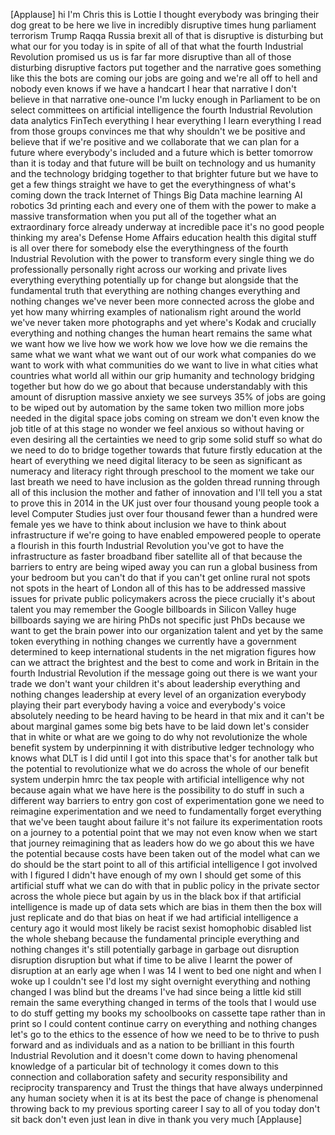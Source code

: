 
[Applause]
hi I&#39;m Chris
this is Lottie I thought everybody was
bringing their dog great to be here we
live in incredibly disruptive times hung
parliament terrorism Trump Raqqa Russia
brexit all of that is disruptive is
disturbing but what our for you today is
in spite of all of that what the fourth
Industrial Revolution promised us us is
far far more disruptive than all of
those disturbing disruptive factors put
together and the narrative goes
something like this the bots are coming
our jobs are going and we&#39;re all off to
hell and nobody even knows if we have a
handcart
I hear that narrative I don&#39;t believe in
that narrative one-ounce I&#39;m lucky
enough in Parliament to be on select
committees on artificial intelligence
the fourth Industrial Revolution data
analytics FinTech everything I hear
everything I learn everything I read
from those groups convinces me that why
shouldn&#39;t we be positive and believe
that if we&#39;re positive and we
collaborate that we can plan for a
future where everybody&#39;s included and a
future which is better tomorrow than it
is today and that future will be built
on technology and us humanity and the
technology bridging together to that
brighter future but we have to get a few
things straight we have to get the
everythingness of what&#39;s coming down the
track
Internet of Things Big Data machine
learning AI robotics 3d printing each
and every one of them with the power to
make a massive transformation when you
put all of the
together what an extraordinary force
already underway at incredible pace it&#39;s
no good people thinking my area&#39;s
Defense Home Affairs education health
this digital stuff is all over there for
somebody else
the everythingness of the fourth
Industrial Revolution with the power to
transform every single thing we do
professionally personally right across
our working and private lives everything
everything potentially up for change but
alongside that the fundamental truth
that everything are nothing changes
everything and nothing changes
we&#39;ve never been more connected across
the globe and yet how many whirring
examples of nationalism right around the
world we&#39;ve never taken more photographs
and yet
where&#39;s Kodak and crucially everything
and nothing changes the human heart
remains the same what we want how we
live how we work how we love how we die
remains the same what we want what we
want out of our work what companies do
we want to work with what communities do
we want to live in what cities what
countries
what world all within our grip humanity
and technology bridging together but how
do we go about that because
understandably with this amount of
disruption massive anxiety we see
surveys 35% of jobs are going to be
wiped out by automation by the same
token two million more jobs needed in
the digital space jobs coming on stream
we don&#39;t even know the job title of at
this stage no wonder we feel anxious so
without having or even desiring all the
certainties
we need to grip some solid stuff so what
do we need to do to bridge together
towards that future firstly education at
the heart of everything we need
digital literacy to be seen as
significant as numeracy and literacy
right through preschool to the moment we
take our last breath we need to have
inclusion as the golden thread running
through all of this inclusion the mother
and father of innovation and I&#39;ll tell
you a stat to prove this in 2014 in the
UK just over four thousand young people
took a level Computer Studies just over
four thousand fewer than a hundred were
female yes we have to think about
inclusion we have to think about
infrastructure if we&#39;re going to have
enabled empowered people to operate a
flourish in this fourth Industrial
Revolution you&#39;ve got to have the
infrastructure as faster broadband fiber
satellite all of that because the
barriers to entry are being wiped away
you can run a global business from your
bedroom but you can&#39;t do that if you
can&#39;t get online rural not spots not
spots in the heart of London all of this
has to be addressed massive issues for
private public policymakers across the
piece crucially it&#39;s about talent you
may remember the Google billboards in
Silicon Valley huge billboards saying we
are hiring PhDs not specific just PhDs
because we want to get the brain power
into our organization talent and yet by
the same token everything in nothing
changes we currently have a government
determined to keep international
students in the net migration figures
how can we attract the brightest and the
best to come and work in Britain in the
fourth Industrial Revolution if the
message going out there is we want your
trade we don&#39;t want your children
it&#39;s about leadership everything and
nothing changes leadership at every
level of an organization everybody
playing their part everybody having a
voice and everybody&#39;s voice absolutely
needing to be heard having to be heard
in that mix and it can&#39;t be about
marginal games some big bets have to be
laid down let&#39;s consider that in white
or what are we going to do why not
revolutionize the whole benefit system
by underpinning it with distributive
ledger technology who knows what DLT is
I did until I got into this space that&#39;s
for another talk but the potential to
revolutionize what we do across the
whole of our benefit system underpin
hmrc the tax people with artificial
intelligence
why not because again what we have here
is the possibility to do stuff in such a
different way barriers to entry gon cost
of experimentation gone
we need to reimagine experimentation and
we need to fundamentally forget
everything that we&#39;ve been taught about
failure it&#39;s not failure its
experimentation roots on a journey to a
potential point that we may not even
know when we start that journey
reimagining that as leaders how do we go
about this we have the potential because
costs have been taken out of the model
what can we do should be the start point
to all of this artificial intelligence I
got involved with I figured I didn&#39;t
have enough of my own I should get some
of this artificial stuff what we can do
with that in public policy in the
private sector across the whole piece
but again by us in the black box if that
artificial intelligence is made up of
data sets which are bias in them then
the box will just replicate and do that
bias on heat if we had artificial
intelligence a century ago it would most
likely be racist sexist homophobic
disabled list the whole shebang because
the fundamental principle everything and
nothing changes it&#39;s still potentially
garbage in garbage out disruption
disruption disruption but what if
time to be alive I learnt the power of
disruption at an early age when I was 14
I went to bed one night and when I woke
up I couldn&#39;t see I&#39;d lost my sight
overnight everything and nothing changed
I was blind but the dreams I&#39;ve had
since being a little kid still remain
the same everything changed in terms of
the tools that I would use to do stuff
getting my books my schoolbooks on
cassette tape rather than in print so I
could content continue carry on
everything and nothing changes let&#39;s go
to the ethics to the essence of how we
need to be to thrive to push forward and
as individuals and as a nation to be
brilliant in this fourth Industrial
Revolution and it doesn&#39;t come down to
having phenomenal knowledge of a
particular bit of technology it comes
down to this connection and
collaboration safety and security
responsibility and reciprocity
transparency and Trust the things that
have always underpinned any human
society when it is at its best the pace
of change is phenomenal throwing back to
my previous sporting career I say to all
of you today don&#39;t sit back don&#39;t even
just lean in dive in thank you very much
[Applause]
